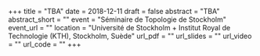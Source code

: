 +++
title = "TBA"
date = 2018-12-11
draft = false
abstract = "TBA"
abstract_short = ""
event = "Séminaire de Topologie de Stockholm"
event_url = ""
location = "Université de Stockholm + Institut Royal de Technologie (KTH), Stockholm, Suède"
url_pdf = ""
url_slides = ""
url_video = ""
url_code = ""
+++
